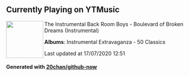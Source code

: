 ## Currently Playing on YTMusic

[<img align="left" width="100" src="https://lh3.googleusercontent.com/UDv8NNvqP-dxDTzBDI8BckHOFDMgvwzWJCqSQfUg7mGD028VUvQZRfal43dbLNB3GFf51vTy_wjINXSZ">](https://music.youtube.com/channel/UCEj7hfNeB6sgM7ipygm8zvQ)

The Instrumental Back Room Boys - Boulevard of Broken Dreams (Instrumental)

**Albums**: Instrumental Extravaganza - 50 Classics

Last updated at 17/07/2020 12:51

#### Generated with [20chan/github-now](https://github.com/20chan/github-now)


<!--
**20chan/20chan** is a ✨ _special_ ✨ repository because its `README.md` (this file) appears on your GitHub profile.

Here are some ideas to get you started:

- 🔭 I’m currently working on ...
- 🌱 I’m currently learning ...
- 👯 I’m looking to collaborate on ...
- 🤔 I’m looking for help with ...
- 💬 Ask me about ...
- 📫 How to reach me: ...
- 😄 Pronouns: ...
- ⚡ Fun fact: ...
-->

